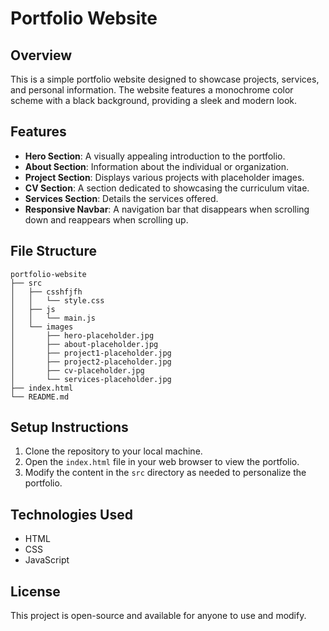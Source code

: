 # Portfolio Website

## Overview
This is a simple portfolio website designed to showcase projects, services, and personal information. The website features a monochrome color scheme with a black background, providing a sleek and modern look.

## Features
- **Hero Section**: A visually appealing introduction to the portfolio.
- **About Section**: Information about the individual or organization.
- **Project Section**: Displays various projects with placeholder images.
- **CV Section**: A section dedicated to showcasing the curriculum vitae.
- **Services Section**: Details the services offered.
- **Responsive Navbar**: A navigation bar that disappears when scrolling down and reappears when scrolling up.

## File Structure
```
portfolio-website
├── src
│   ├── csshfjfh
│   │   └── style.css
│   ├── js
│   │   └── main.js
│   └── images
│       ├── hero-placeholder.jpg
│       ├── about-placeholder.jpg
│       ├── project1-placeholder.jpg
│       ├── project2-placeholder.jpg
│       ├── cv-placeholder.jpg
│       └── services-placeholder.jpg
├── index.html
└── README.md
```

## Setup Instructions
1. Clone the repository to your local machine.
2. Open the `index.html` file in your web browser to view the portfolio.
3. Modify the content in the `src` directory as needed to personalize the portfolio.

## Technologies Used
- HTML
- CSS
- JavaScript

## License
This project is open-source and available for anyone to use and modify.